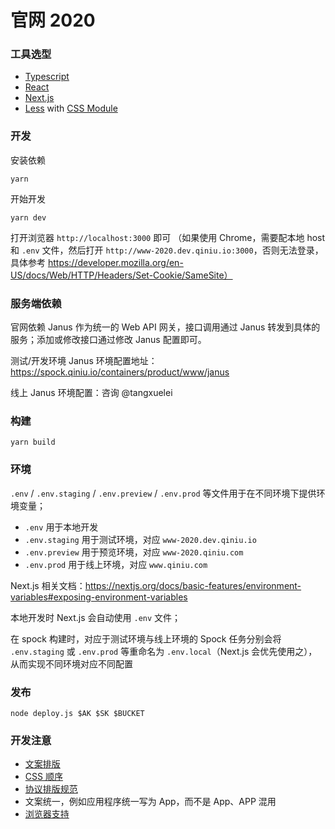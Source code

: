 # 官网 2020

### 工具选型

* [Typescript](https://www.typescriptlang.org/)
* [React](https://reactjs.org/)
* [Next.js](https://nextjs.org/)
* [Less](http://lesscss.org/) with [CSS Module](https://github.com/css-modules/css-modules)

### 开发

安装依赖

```shell
yarn
```

开始开发

```shell
yarn dev
```

打开浏览器 `http://localhost:3000` 即可
（如果使用 Chrome，需要配本地 host 和 `.env` 文件，然后打开 `http://www-2020.dev.qiniu.io:3000`，否则无法登录，
具体参考 https://developer.mozilla.org/en-US/docs/Web/HTTP/Headers/Set-Cookie/SameSite）

### 服务端依赖

官网依赖 Janus 作为统一的 Web API 网关，接口调用通过 Janus 转发到具体的服务；添加或修改接口通过修改 Janus 配置即可。

测试/开发环境 Janus 环境配置地址：https://spock.qiniu.io/containers/product/www/janus

线上 Janus 环境配置：咨询 @tangxuelei

### 构建

```shell
yarn build
```

### 环境

`.env` / `.env.staging` / `.env.preview` / `.env.prod` 等文件用于在不同环境下提供环境变量；

* `.env` 用于本地开发
* `.env.staging` 用于测试环境，对应 `www-2020.dev.qiniu.io`
* `.env.preview` 用于预览环境，对应 `www-2020.qiniu.com`
* `.env.prod` 用于线上环境，对应 `www.qiniu.com`

Next.js 相关文档：https://nextjs.org/docs/basic-features/environment-variables#exposing-environment-variables

本地开发时 Next.js 会自动使用 `.env` 文件；

在 spock 构建时，对应于测试环境与线上环境的 Spock 任务分别会将 `.env.staging` 或 `.env.prod` 等重命名为 `.env.local`（Next.js 会优先使用之），从而实现不同环境对应不同配置

### 发布

```shell
node deploy.js $AK $SK $BUCKET
```

### 开发注意

* [文案排版](https://github.com/sparanoid/chinese-copywriting-guidelines)
* [CSS 顺序](https://www.shejidaren.com/css-written-specifications.html)
* [协议排版规范](https://cf.qiniu.io/pages/viewpage.action?pageId=92196844)
* 文案统一，例如应用程序统一写为 App，而不是 App、APP 混用
* [浏览器支持](https://cf.qiniu.io/pages/viewpage.action?pageId=92204421)

